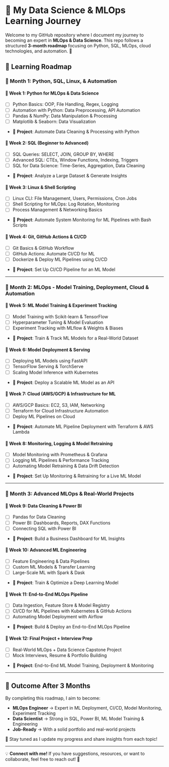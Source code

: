 # 🚀 My Data Science & MLOps Learning Journey

Welcome to my GitHub repository where I document my journey to becoming an expert in **MLOps & Data Science**. This repo follows a structured **3-month roadmap** focusing on Python, SQL, MLOps, cloud technologies, and automation. 🌟

## 📅 Learning Roadmap

### 📌 Month 1: Python, SQL, Linux, & Automation

#### 🔹 Week 1: Python for MLOps & Data Science
- [ ] Python Basics: OOP, File Handling, Regex, Logging
- [ ] Automation with Python: Data Preprocessing, API Automation
- [ ] Pandas & NumPy: Data Manipulation & Processing
- [ ] Matplotlib & Seaborn: Data Visualization
- 🎯 **Project**: Automate Data Cleaning & Processing with Python

#### 🔹 Week 2: SQL (Beginner to Advanced)
- [ ] SQL Queries: SELECT, JOIN, GROUP BY, WHERE
- [ ] Advanced SQL: CTEs, Window Functions, Indexing, Triggers
- [ ] SQL for Data Science: Time-Series, Aggregation, Data Cleaning
- 🎯 **Project**: Analyze a Large Dataset & Generate Insights

#### 🔹 Week 3: Linux & Shell Scripting
- [ ] Linux CLI: File Management, Users, Permissions, Cron Jobs
- [ ] Shell Scripting for MLOps: Log Rotation, Monitoring
- [ ] Process Management & Networking Basics
- 🎯 **Project**: Automate System Monitoring for ML Pipelines with Bash Scripts

#### 🔹 Week 4: Git, GitHub Actions & CI/CD
- [ ] Git Basics & GitHub Workflow
- [ ] GitHub Actions: Automate CI/CD for ML
- [ ] Dockerize & Deploy ML Pipelines using CI/CD
- 🎯 **Project**: Set Up CI/CD Pipeline for an ML Model

---

### 📌 Month 2: MLOps - Model Training, Deployment, Cloud & Automation

#### 🔹 Week 5: ML Model Training & Experiment Tracking
- [ ] Model Training with Scikit-learn & TensorFlow
- [ ] Hyperparameter Tuning & Model Evaluation
- [ ] Experiment Tracking with MLflow & Weights & Biases
- 🎯 **Project**: Train & Track ML Models for a Real-World Dataset

#### 🔹 Week 6: Model Deployment & Serving
- [ ] Deploying ML Models using FastAPI
- [ ] TensorFlow Serving & TorchServe
- [ ] Scaling Model Inference with Kubernetes
- 🎯 **Project**: Deploy a Scalable ML Model as an API

#### 🔹 Week 7: Cloud (AWS/GCP) & Infrastructure for ML
- [ ] AWS/GCP Basics: EC2, S3, IAM, Networking
- [ ] Terraform for Cloud Infrastructure Automation
- [ ] Deploy ML Pipelines on Cloud
- 🎯 **Project**: Automate ML Pipeline Deployment with Terraform & AWS Lambda

#### 🔹 Week 8: Monitoring, Logging & Model Retraining
- [ ] Model Monitoring with Prometheus & Grafana
- [ ] Logging ML Pipelines & Performance Tracking
- [ ] Automating Model Retraining & Data Drift Detection
- 🎯 **Project**: Set Up Monitoring & Retraining for a Live ML Model

---

### 📌 Month 3: Advanced MLOps & Real-World Projects

#### 🔹 Week 9: Data Cleaning & Power BI
- [ ] Pandas for Data Cleaning
- [ ] Power BI: Dashboards, Reports, DAX Functions
- [ ] Connecting SQL with Power BI
- 🎯 **Project**: Build a Business Dashboard for ML Insights

#### 🔹 Week 10: Advanced ML Engineering
- [ ] Feature Engineering & Data Pipelines
- [ ] Custom ML Models & Transfer Learning
- [ ] Large-Scale ML with Spark & Dask
- 🎯 **Project**: Train & Optimize a Deep Learning Model

#### 🔹 Week 11: End-to-End MLOps Pipeline
- [ ] Data Ingestion, Feature Store & Model Registry
- [ ] CI/CD for ML Pipelines with Kubernetes & GitHub Actions
- [ ] Automating Model Deployment with Airflow
- 🎯 **Project**: Build & Deploy an End-to-End MLOps Pipeline

#### 🔹 Week 12: Final Project + Interview Prep
- [ ] Real-World MLOps + Data Science Capstone Project
- [ ] Mock Interviews, Resume & Portfolio Building
- 🎯 **Project**: End-to-End ML Model Training, Deployment & Monitoring

---

## 🎯 Outcome After 3 Months
By completing this roadmap, I aim to become:

- **MLOps Engineer** → Expert in ML Deployment, CI/CD, Model Monitoring, Experiment Tracking
- **Data Scientist** → Strong in SQL, Power BI, ML Model Training & Engineering
- **Job-Ready** → With a solid portfolio and real-world projects

📌 Stay tuned as I update my progress and share insights from each topic!

---

💡 **Connect with me!** If you have suggestions, resources, or want to collaborate, feel free to reach out! 🚀

